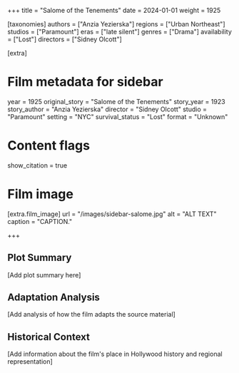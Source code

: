 +++
title = "Salome of the Tenements"
date = 2024-01-01
weight = 1925

[taxonomies]
authors = ["Anzia Yezierska"]
regions = ["Urban Northeast"]
studios = ["Paramount"]
eras = ["late silent"]
genres = ["Drama"]
availability = ["Lost"]
directors = ["Sidney Olcott"]

[extra]
# Film metadata for sidebar
year = 1925
original_story = "Salome of the Tenements"
story_year = 1923
story_author = "Anzia Yezierska"
director = "Sidney Olcott"
studio = "Paramount"
setting = "NYC"
survival_status = "Lost"
format = "Unknown"

# Content flags
show_citation = true

# Film image
[extra.film_image]
url = "/images/sidebar-salome.jpg"
alt = "ALT TEXT"
caption = "CAPTION."

+++

## Plot Summary

[Add plot summary here]

## Adaptation Analysis

[Add analysis of how the film adapts the source material]

## Historical Context

[Add information about the film's place in Hollywood history and regional representation]



